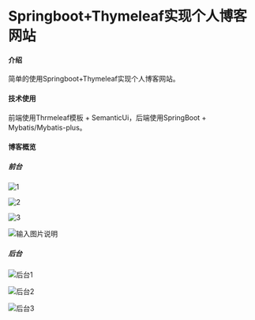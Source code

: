 # Springboot+Thymeleaf实现个人博客网站

#### 介绍
简单的使用Springboot+Thymeleaf实现个人博客网站。

#### 技术使用
前端使用Thrmeleaf模板 + SemanticUi，后端使用SpringBoot + Mybatis/Mybatis-plus。

#### 博客概览

##### 前台

![1](https://user-images.githubusercontent.com/84068912/201827234-b1290451-90cf-4669-a1d8-8f704ea3c5e4.png)

![2](https://user-images.githubusercontent.com/84068912/201827247-1e435d20-1b60-4ea2-972d-d27687528568.png)

![3](https://user-images.githubusercontent.com/84068912/201827223-16232db2-06ea-4942-a874-1529dc960ceb.png)

![输入图片说明](https://user-images.githubusercontent.com/84068912/201826809-d94dd2d2-21be-47a2-b86c-91dd44b43da2.png)

##### 后台


![后台1](https://user-images.githubusercontent.com/84068912/201827322-957bf5ec-d80b-4455-aa7b-97ed875a831f.png)

![后台2](https://user-images.githubusercontent.com/84068912/201827330-4080d4a5-ffdf-46b8-bf88-fd76b26c3495.png)

![后台3](https://user-images.githubusercontent.com/84068912/201827334-1aafc767-3606-454c-983b-8036e6e2196f.png)
